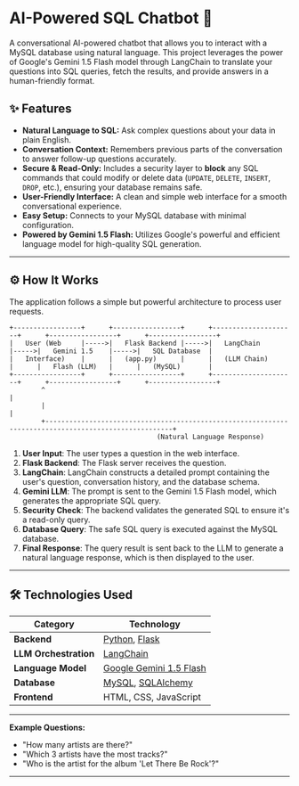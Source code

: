 # AI-Powered SQL Chatbot 🤖

A conversational AI-powered chatbot that allows you to interact with a MySQL database using natural language. This project leverages the power of Google's Gemini 1.5 Flash model through LangChain to translate your questions into SQL queries, fetch the results, and provide answers in a human-friendly format.



## ✨ Features

* **Natural Language to SQL:** Ask complex questions about your data in plain English.
* **Conversation Context:** Remembers previous parts of the conversation to answer follow-up questions accurately.
* **Secure & Read-Only:** Includes a security layer to **block** any SQL commands that could modify or delete data (`UPDATE`, `DELETE`, `INSERT`, `DROP`, etc.), ensuring your database remains safe.
* **User-Friendly Interface:** A clean and simple web interface for a smooth conversational experience.
* **Easy Setup:** Connects to your MySQL database with minimal configuration.
* **Powered by Gemini 1.5 Flash:** Utilizes Google's powerful and efficient language model for high-quality SQL generation.

---

## ⚙️ How It Works

The application follows a simple but powerful architecture to process user requests.

```
+-----------------+      +-----------------+      +---------------------+      +-----------------+      +-----------------+
|   User (Web     |----->|   Flask Backend |----->|   LangChain         |----->|   Gemini 1.5    |----->|   SQL Database  |
|   Interface)    |      |   (app.py)      |      |   (LLM Chain)       |      |   Flash (LLM)   |      |   (MySQL)       |
+-----------------+      +-----------------+      +---------------------+      +-----------------+      +-----------------+
        ^                                                                                                      |
        |                                                                                                      |
        +------------------------------------------------------------------------------------------------------+
                                     (Natural Language Response)
```

1.  **User Input**: The user types a question in the web interface.
2.  **Flask Backend**: The Flask server receives the question.
3.  **LangChain**: LangChain constructs a detailed prompt containing the user's question, conversation history, and the database schema.
4.  **Gemini LLM**: The prompt is sent to the Gemini 1.5 Flash model, which generates the appropriate SQL query.
5.  **Security Check**: The backend validates the generated SQL to ensure it's a read-only query.
6.  **Database Query**: The safe SQL query is executed against the MySQL database.
7.  **Final Response**: The query result is sent back to the LLM to generate a natural language response, which is then displayed to the user.

---

## 🛠️ Technologies Used

| Category      | Technology                                                                                                  |
| ------------- | ----------------------------------------------------------------------------------------------------------- |
| **Backend** | [Python](https://www.python.org/), [Flask](https://flask.palletsprojects.com/)                               |
| **LLM Orchestration** | [LangChain](https://www.langchain.com/)                                                                     |
| **Language Model** | [Google Gemini 1.5 Flash](https://deepmind.google/technologies/gemini/flash/)                               |
| **Database** | [MySQL](https://www.mysql.com/), [SQLAlchemy](https://www.sqlalchemy.org/)                                  |
| **Frontend** | HTML, CSS, JavaScript                                                                                       |

--- 

**Example Questions:**
* "How many artists are there?"
* "Which 3 artists have the most tracks?"
* "Who is the artist for the album 'Let There Be Rock'?"

---

